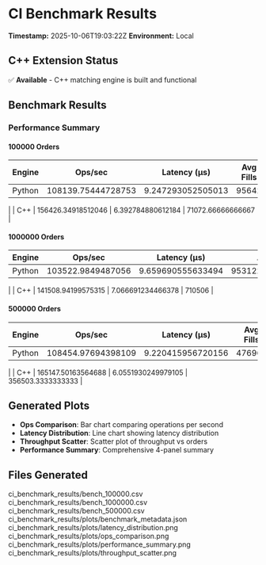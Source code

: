 # CI Benchmark Results

**Timestamp:** 2025-10-06T19:03:22Z
**Environment:** Local

## C++ Extension Status
✅ **Available** - C++ matching engine is built and functional

## Benchmark Results

### Performance Summary
#### 100000 Orders

| Engine | Ops/sec | Latency (μs) | Avg Fills |
|--------|---------|--------------|----------|
| Python | 108139.75444728753 | 9.247293052505013 | 95642 |
| C++ | 156426.34918512046 | 6.392784880612184 | 71072.66666666667 |

#### 1000000 Orders

| Engine | Ops/sec | Latency (μs) | Avg Fills |
|--------|---------|--------------|----------|
| Python | 103522.9849487056 | 9.659690555633494 | 953122.6666666666 |
| C++ | 141508.94199575315 | 7.066691234466378 | 710506 |

#### 500000 Orders

| Engine | Ops/sec | Latency (μs) | Avg Fills |
|--------|---------|--------------|----------|
| Python | 108454.97694398109 | 9.220415956720156 | 476966 |
| C++ | 165147.50163564688 | 6.0551930249979105 | 356503.3333333333 |


## Generated Plots

- **Ops Comparison**: Bar chart comparing operations per second
- **Latency Distribution**: Line chart showing latency distribution
- **Throughput Scatter**: Scatter plot of throughput vs orders
- **Performance Summary**: Comprehensive 4-panel summary

## Files Generated

ci_benchmark_results/bench_100000.csv
ci_benchmark_results/bench_1000000.csv
ci_benchmark_results/bench_500000.csv
ci_benchmark_results/plots/benchmark_metadata.json
ci_benchmark_results/plots/latency_distribution.png
ci_benchmark_results/plots/ops_comparison.png
ci_benchmark_results/plots/performance_summary.png
ci_benchmark_results/plots/throughput_scatter.png
